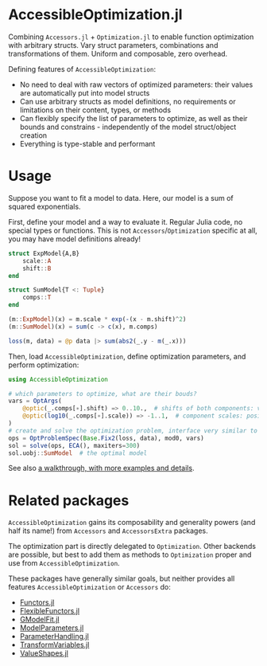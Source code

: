 # AccessibleOptimization.jl

Combining `Accessors.jl` + `Optimization.jl` to enable function optimization with arbitrary structs. Vary struct parameters, combinations and transformations of them. Uniform and composable, zero overhead.

Defining features of `AccessibleOptimization`:
- No need to deal with raw vectors of optimized parameters: their values are automatically put into model structs
- Can use arbitrary structs as model definitions, no requirements or limitations on their content, types, or methods
- Can flexibly specify the list of parameters to optimize, as well as their bounds and constrains - independently of the model struct/object creation
- Everything is type-stable and performant

# Usage

Suppose you want to fit a model to data. Here, our model is a sum of squared exponentials.

First, define your model and a way to evaluate it. Regular Julia code, no special types or functions. This is not `Accessors`/`Optimization` specific at all, you may have model definitions already!
```julia
struct ExpModel{A,B}
    scale::A
    shift::B
end

struct SumModel{T <: Tuple}
    comps::T
end

(m::ExpModel)(x) = m.scale * exp(-(x - m.shift)^2)
(m::SumModel)(x) = sum(c -> c(x), m.comps)

loss(m, data) = @p data |> sum(abs2(_.y - m(_.x)))
```

Then, load `AccessibleOptimization`, define optimization parameters, and perform optimization:
```julia
using AccessibleOptimization

# which parameters to optimize, what are their bouds?
vars = OptArgs(
	@optic(_.comps[∗].shift) => 0..10.,  # shifts of both components: values from 0..10
	@optic(log10(_.comps[∗].scale)) => -1..1,  # component scales: positive-only (using log10 transformation), from 10^-1 to 10^1
)
# create and solve the optimization problem, interface very similar to Optimization.jl
ops = OptProblemSpec(Base.Fix2(loss, data), mod0, vars)
sol = solve(ops, ECA(), maxiters=300)
sol.uobj::SumModel  # the optimal model
```

See also [a walkthrough, with more examples and details](https://aplavin.github.io/AccessibleOptimization.jl/examples/notebook.html).

# Related packages

`AccessibleOptimization` gains its composability and generality powers (and half its name!) from `Accessors` and `AccessorsExtra` packages.

The optimization part is directly delegated to `Optimization`. Other backends are possible, but best to add them as methods to `Optimization` proper and use from `AccessibleOptimization`.

These packages have generally similar goals, but neither provides all features `AccessibleOptimization` or `Accessors` do:
- [Functors.jl](https://github.com/FluxML/Functors.jl)
- [FlexibleFunctors.jl](https://github.com/Metalenz/FlexibleFunctors.jl)
- [GModelFit.jl](https://github.com/gcalderone/GModelFit.jl)
- [ModelParameters.jl](https://github.com/rafaqz/ModelParameters.jl)
- [ParameterHandling.jl](https://github.com/JuliaGaussianProcesses/ParameterHandling.jl)
- [TransformVariables.jl](https://github.com/tpapp/TransformVariables.jl)
- [ValueShapes.jl](https://github.com/oschulz/ValueShapes.jl)
